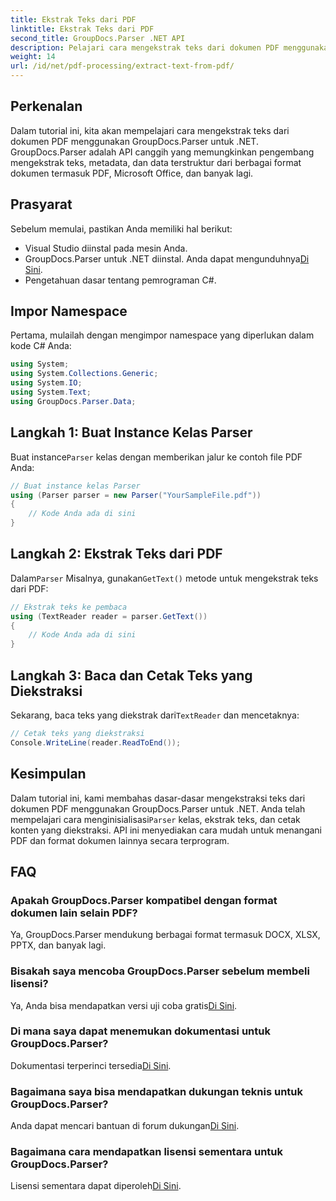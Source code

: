 ```yaml
---
title: Ekstrak Teks dari PDF
linktitle: Ekstrak Teks dari PDF
second_title: GroupDocs.Parser .NET API
description: Pelajari cara mengekstrak teks dari dokumen PDF menggunakan GroupDocs.Parser untuk .NET. Tutorial langkah demi langkah untuk pengembang.
weight: 14
url: /id/net/pdf-processing/extract-text-from-pdf/
---
```

## Perkenalan
Dalam tutorial ini, kita akan mempelajari cara mengekstrak teks dari dokumen PDF menggunakan GroupDocs.Parser untuk .NET. GroupDocs.Parser adalah API canggih yang memungkinkan pengembang mengekstrak teks, metadata, dan data terstruktur dari berbagai format dokumen termasuk PDF, Microsoft Office, dan banyak lagi.
## Prasyarat
Sebelum memulai, pastikan Anda memiliki hal berikut:
- Visual Studio diinstal pada mesin Anda.
-  GroupDocs.Parser untuk .NET diinstal. Anda dapat mengunduhnya[Di Sini](https://releases.groupdocs.com/parser/net/).
- Pengetahuan dasar tentang pemrograman C#.

## Impor Namespace
Pertama, mulailah dengan mengimpor namespace yang diperlukan dalam kode C# Anda:
```csharp
using System;
using System.Collections.Generic;
using System.IO;
using System.Text;
using GroupDocs.Parser.Data;
```
## Langkah 1: Buat Instance Kelas Parser
 Buat instance`Parser` kelas dengan memberikan jalur ke contoh file PDF Anda:
```csharp
// Buat instance kelas Parser
using (Parser parser = new Parser("YourSampleFile.pdf"))
{
    // Kode Anda ada di sini
}
```
## Langkah 2: Ekstrak Teks dari PDF
 Dalam`Parser` Misalnya, gunakan`GetText()` metode untuk mengekstrak teks dari PDF:
```csharp
// Ekstrak teks ke pembaca
using (TextReader reader = parser.GetText())
{
    // Kode Anda ada di sini
}
```
## Langkah 3: Baca dan Cetak Teks yang Diekstraksi
 Sekarang, baca teks yang diekstrak dari`TextReader` dan mencetaknya:
```csharp
// Cetak teks yang diekstraksi
Console.WriteLine(reader.ReadToEnd());
```

## Kesimpulan
 Dalam tutorial ini, kami membahas dasar-dasar mengekstraksi teks dari dokumen PDF menggunakan GroupDocs.Parser untuk .NET. Anda telah mempelajari cara menginisialisasi`Parser` kelas, ekstrak teks, dan cetak konten yang diekstraksi. API ini menyediakan cara mudah untuk menangani PDF dan format dokumen lainnya secara terprogram.

## FAQ
### Apakah GroupDocs.Parser kompatibel dengan format dokumen lain selain PDF?
Ya, GroupDocs.Parser mendukung berbagai format termasuk DOCX, XLSX, PPTX, dan banyak lagi.
### Bisakah saya mencoba GroupDocs.Parser sebelum membeli lisensi?
 Ya, Anda bisa mendapatkan versi uji coba gratis[Di Sini](https://releases.groupdocs.com/).
### Di mana saya dapat menemukan dokumentasi untuk GroupDocs.Parser?
 Dokumentasi terperinci tersedia[Di Sini](https://tutorials.groupdocs.com/parser/net/).
### Bagaimana saya bisa mendapatkan dukungan teknis untuk GroupDocs.Parser?
 Anda dapat mencari bantuan di forum dukungan[Di Sini](https://forum.groupdocs.com/c/parser/17).
### Bagaimana cara mendapatkan lisensi sementara untuk GroupDocs.Parser?
 Lisensi sementara dapat diperoleh[Di Sini](https://purchase.groupdocs.com/temporary-license/).